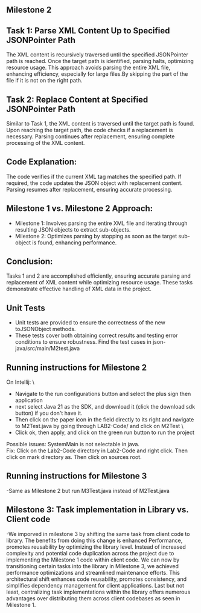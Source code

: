 ## Milestone 2

## Task 1: Parse XML Content Up to Specified JSONPointer Path
The XML content is recursively traversed until the specified JSONPointer path is reached. Once the target path is identified, parsing halts, optimizing resource usage. This approach avoids parsing the entire XML file, enhancing efficiency, especially for large files.By skipping the part of the file if it is not on the right path.

## Task 2: Replace Content at Specified JSONPointer Path
Similar to Task 1, the XML content is traversed until the target path is found.
Upon reaching the target path, the code checks if a replacement is necessary.
Parsing continues after replacement, ensuring complete processing of the XML content.

## Code Explanation:
The code verifies if the current XML tag matches the specified path.
If required, the code updates the JSON object with replacement content.
Parsing resumes after replacement, ensuring accurate processing.

## Milestone 1 vs. Milestone 2 Approach:
- Milestone 1: Involves parsing the entire XML file and iterating through resulting JSON objects to extract sub-objects.
- Milestone 2: Optimizes parsing by stopping as soon as the target sub-object is found, enhancing performance.

## Conclusion:
Tasks 1 and 2 are accomplished efficiently, ensuring accurate parsing and replacement of XML content while optimizing resource usage. These tasks demonstrate effective handling of XML data in the project.

## Unit Tests
- Unit tests are provided to ensure the correctness of the new toJSONObject methods.
- These tests cover both obtaining correct results and testing error conditions to ensure robustness. Find the test cases in json-java/src/main/M2test.java

## Running instructions for Milestone 2
On Intellij: \
- Navigate to the run configurations button and select the plus sign then application
- next select Java 21 as the SDK, and download it (click the download sdk button) if you don't have it.
- Then click on the paper icon in the field directly to its right and navigate to M2Test.java by going through LAB2-Code/ and click on M2Test \
- Click ok, then apply, and click on the green run button to run the project

Possible issues: SystemMain is not selectable in java. \
Fix: Click on the Lab2-Code directory in Lab2-Code and right click. Then click on mark directory as. Then click on sources root.

## Running instructions for Milestone 3
-Same as Milestone 2 but run M3Test.java instead of M2Test.java
## Milestone 3: Task implementation in Library vs. Client code
-We imporved in milestone 3 by shifting the same task from client code to library. The benefits from doing this change is enhanced Performance, promotes reusability by optimizing the library level. Instead of increased complexity and potential code duplication across the project due to implementing the Milestone 1 code within client code. We can now by transitioning certain tasks into the library in Milestone 3, we achieved performance optimizations and streamlined maintenance efforts. This architectural shift enhances code reusability, promotes consistency, and simplifies dependency management for client applications. Last but not least, centralizing task implementations within the library offers numerous advantages over distributing them across client codebases as seen in Milestone 1.
